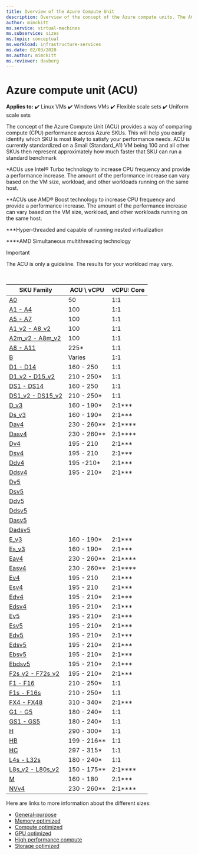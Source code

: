 ```yaml
---
title: Overview of the Azure Compute Unit
description: Overview of the concept of the Azure compute units. The ACU provides a way of comparing CPU performance across Azure SKUs.
author: mimckitt
ms.service: virtual-machines
ms.subservice: sizes
ms.topic: conceptual
ms.workload: infrastructure-services
ms.date: 02/03/2020
ms.author: mimckitt
ms.reviewer: davberg
---
```

 
# Azure compute unit (ACU)

**Applies to:** :heavy_check_mark: Linux VMs :heavy_check_mark: Windows VMs :heavy_check_mark: Flexible scale sets :heavy_check_mark: Uniform scale sets

The concept of the Azure Compute Unit (ACU) provides a way of comparing compute (CPU) performance across Azure SKUs. This will help you easily identify which SKU is most likely to satisfy your performance needs. ACU is currently standardized on a Small (Standard_A1) VM being 100 and all other SKUs then represent approximately how much faster that SKU can run a standard benchmark

*ACUs use Intel® Turbo technology to increase CPU frequency and provide a performance increase.  The amount of the performance increase can vary based on the VM size, workload, and other workloads running on the same host.

**ACUs use AMD® Boost technology to increase CPU frequency and provide a performance increase.  The amount of the performance increase can vary based on the VM size, workload, and other workloads running on the same host.

***Hyper-threaded and capable of running nested virtualization

****AMD Simultaneous multithreading technology

> [!IMPORTANT]
> The ACU is only a guideline. The results for your workload may vary.
<br>

| SKU Family | ACU \ vCPU | vCPU: Core |
| --- | --- |---|
| [A0](sizes-previous-gen.md) |50 | 1:1 |
| [A1 - A4](sizes-previous-gen.md) |100 | 1:1 |
| [A5 - A7](sizes-previous-gen.md) |100 | 1:1 |
| [A1_v2 - A8_v2](sizes-general.md) |100 | 1:1 |
| [A2m_v2 - A8m_v2](sizes-general.md) |100 | 1:1 |
| [A8 - A11](sizes-previous-gen.md) |225* | 1:1 |
| [B](sizes-b-series-burstable.md) |Varies | 1:1 |
| [D1 - D14](sizes-previous-gen.md) |160 - 250 | 1:1 |
| [D1_v2 - D15_v2](dv2-dsv2-series.md) |210 - 250* | 1:1 |
| [DS1 - DS14](sizes-previous-gen.md) |160 - 250 | 1:1 |
| [DS1_v2 - DS15_v2](dv2-dsv2-series.md) |210 - 250* | 1:1 |
| [D_v3](dv3-dsv3-series.md) |160 - 190* | 2:1\*\*\* |
| [Ds_v3](dv3-dsv3-series.md) |160 - 190* | 2:1\*\*\* |
| [Dav4](dav4-dasv4-series.md) |230 - 260** | 2:1\*\*\*\* |
| [Dasv4](dav4-dasv4-series.md) |230 - 260** | 2:1\*\*\*\* |
| [Dv4](dv4-dsv4-series.md) | 195 - 210 | 2:1\*\*\* |
| [Dsv4](dv4-dsv4-series.md) | 195 - 210 | 2:1\*\*\* |
| [Ddv4](ddv4-ddsv4-series.md) | 195 -210* | 2:1\*\*\* |
| [Ddsv4](ddv4-ddsv4-series.md) | 195 - 210* | 2:1\*\*\* |
| [Dv5](dv5-dsv5-series.md) | | | 
| [Dsv5](dv5-dsv5-series.md) | | | 
| [Ddv5](ddv5-ddsv5-series.md) | | | 
| [Ddsv5](ddv5-ddsv5-series.md) | | | 
| [Dasv5](dasv5-dadsv5-series.md) | | | 
| [Dadsv5](dasv5-dadsv5-series.md) | | | 
| [E_v3](ev3-esv3-series.md) |160 - 190* | 2:1\*\*\*|
| [Es_v3](ev3-esv3-series.md) |160 - 190* | 2:1\*\*\* |
| [Eav4](eav4-easv4-series.md) |230 - 260** | 2:1\*\*\*\* |
| [Easv4](eav4-easv4-series.md) | 230 - 260** | 2:1\*\*\*\* |
| [Ev4](ev4-esv4-series.md) | 195 - 210 | 2:1\*\*\* |
| [Esv4](ev4-esv4-series.md) | 195 - 210 | 2:1\*\*\* |
| [Edv4](edv4-edsv4-series.md) | 195 - 210* | 2:1\*\*\* |
| [Edsv4](edv4-edsv4-series.md) | 195 - 210* | 2:1\*\*\* |
| [Ev5](ev5-esv5-series.md) | 195 - 210* | 2:1\*\*\* |
| [Esv5](ev5-esv5-series.md) | 195 - 210* | 2:1\*\*\* |
| [Edv5](edv5-edsv5-series.md) | 195 - 210* | 2:1\*\*\* |
| [Edsv5](edv5-edsv5-series.md) | 195 - 210* | 2:1\*\*\* |
| [Ebsv5](ebsv5-ebdsv5-series.md) | 195 - 210* | 2:1\*\*\* |
| [Ebdsv5](ebsv5-ebdsv5-series.md) | 195 - 210* | 2:1\*\*\* |
| [F2s_v2 - F72s_v2](fsv2-series.md) |195 - 210* | 2:1\*\*\* |
| [F1 - F16](sizes-previous-gen.md) |210 - 250* | 1:1 |
| [F1s - F16s](sizes-previous-gen.md) |210 - 250* | 1:1 |
| [FX4 - FX48](fx-series.md) | 310 - 340* | 2:1\*\*\* | 
| [G1 - G5](sizes-previous-gen.md) |180 - 240* | 1:1 |
| [GS1 - GS5](sizes-previous-gen.md) |180 - 240* | 1:1 |
| [H](h-series.md) |290 - 300* | 1:1 |
| [HB](hb-series.md) |199 - 216** | 1:1 |
| [HC](hc-series.md) |297 - 315* | 1:1 |
| [L4s - L32s](sizes-previous-gen.md) |180 - 240* | 1:1 |
| [L8s_v2 - L80s_v2](lsv2-series.md) |150 - 175** | 2:1\*\*\*\* |
| [M](m-series.md) | 160 - 180 | 2:1\*\*\* |
| [NVv4](nvv4-series.md) |230 - 260** | 2:1\*\*\*\* |

Here are links to more information about the different sizes:

- [General-purpose](sizes-general.md)
- [Memory optimized](sizes-memory.md)
- [Compute optimized](sizes-compute.md)
- [GPU optimized](sizes-gpu.md)
- [High performance compute](sizes-hpc.md)
- [Storage optimized](sizes-storage.md)
